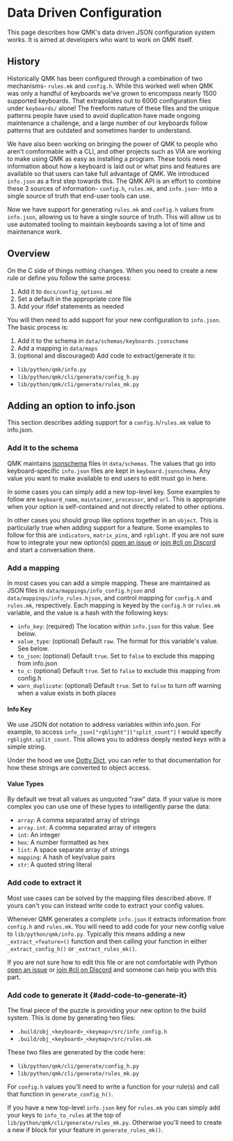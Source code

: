 # Data Driven Configuration

This page describes how QMK's data driven JSON configuration system works. It is aimed at developers who want to work on QMK itself.

## History

Historically QMK has been configured through a combination of two mechanisms- `rules.mk` and `config.h`. While this worked well when QMK was only a handful of keyboards we've grown to encompass nearly 1500 supported keyboards. That extrapolates out to 6000 configuration files under `keyboards/` alone! The freeform nature of these files and the unique patterns people have used to avoid duplication have made ongoing maintenance a challenge, and a large number of our keyboards follow patterns that are outdated and sometimes harder to understand.

We have also been working on bringing the power of QMK to people who aren't comformable with a CLI, and other projects such as VIA are working to make using QMK as easy as installing a program. These tools need information about how a keyboard is laid out or what pins and features are available so that users can take full advantage of QMK. We introduced `info.json` as a first step towards this. The QMK API is an effort to combine these 3 sources of information- `config.h`, `rules.mk`, and `info.json`- into a single source of truth that end-user tools can use.

Now we have support for generating `rules.mk` and `config.h` values from `info.json`, allowing us to have a single source of truth. This will allow us to use automated tooling to maintain keyboards saving a lot of time and maintenance work.

## Overview

On the C side of things nothing changes. When you need to create a new rule or define you follow the same process:

1. Add it to `docs/config_options.md`
1. Set a default in the appropriate core file
1. Add your ifdef statements as needed

You will then need to add support for your new configuration to `info.json`. The basic process is:

1. Add it to the schema in `data/schemas/keyboards.jsonschema`
1. Add a mapping in `data/maps`
1. (optional and discouraged) Add code to extract/generate it to:
  * `lib/python/qmk/info.py`
  * `lib/python/qmk/cli/generate/config_h.py`
  * `lib/python/qmk/cli/generate/rules_mk.py`

## Adding an option to info.json

This section describes adding support for a `config.h`/`rules.mk` value to info.json.

### Add it to the schema

QMK maintains [jsonschema](https://json-schema.org/) files in `data/schemas`. The values that go into keyboard-specific `info.json` files are kept in `keyboard.jsonschema`. Any value you want to make available to end users to edit must go in here.

In some cases you can simply add a new top-level key. Some examples to follow are `keyboard_name`, `maintainer`, `processor`, and `url`. This is appropriate when your option is self-contained and not directly related to other options.

In other cases you should group like options together in an `object`. This is particularly true when adding support for a feature. Some examples to follow for this are `indicators`, `matrix_pins`, and `rgblight`. If you are not sure how to integrate your new option(s) [open an issue](https://github.com/qmk/qmk_firmware/issues/new?assignees=&labels=cli%2C+python&template=other_issues.md&title=) or [join #cli on Discord](https://discord.gg/heQPAgy) and start a conversation there.

### Add a mapping

In most cases you can add a simple mapping. These are maintained as JSON files in `data/mappings/info_config.hjson` and `data/mappings/info_rules.hjson`, and control mapping for `config.h` and `rules.mk`, respectively. Each mapping is keyed by the `config.h` or `rules.mk` variable, and the value is a hash with the following keys:

* `info_key`: (required) The location within `info.json` for this value. See below.
* `value_type`: (optional) Default `raw`. The format for this variable's value. See below.
* `to_json`: (optional) Default `true`. Set to `false` to exclude this mapping from info.json
* `to_c`: (optional) Default `true`. Set to `false` to exclude this mapping from config.h
* `warn_duplicate`: (optional) Default `true`. Set to `false` to turn off warning when a value exists in both places

#### Info Key

We use JSON dot notation to address variables within info.json. For example, to access `info_json["rgblight"]["split_count"]` I would specify `rgblight.split_count`. This allows you to address deeply nested keys with a simple string.

Under the hood we use [Dotty Dict](https://dotty-dict.readthedocs.io/en/latest/), you can refer to that documentation for how these strings are converted to object access.

#### Value Types

By default we treat all values as unquoted "raw" data. If your value is more complex you can use one of these types to intelligently parse the data:

* `array`: A comma separated array of strings
* `array.int`: A comma separated array of integers
* `int`: An integer
* `hex`: A number formatted as hex
* `list`: A space separate array of strings
* `mapping`: A hash of key/value pairs
* `str`: A quoted string literal

### Add code to extract it

Most use cases can be solved by the mapping files described above. If yours can't you can instead write code to extract your config values.

Whenever QMK generates a complete `info.json` it extracts information from `config.h` and `rules.mk`. You will need to add code for your new config value to `lib/python/qmk/info.py`. Typically this means adding a new `_extract_<feature>()` function and then calling your function in either `_extract_config_h()` or `_extract_rules_mk()`.

If you are not sure how to edit this file or are not comfortable with Python [open an issue](https://github.com/qmk/qmk_firmware/issues/new?assignees=&labels=cli%2C+python&template=other_issues.md&title=) or [join #cli on Discord](https://discord.gg/heQPAgy) and someone can help you with this part.

### Add code to generate it {#add-code-to-generate-it}

The final piece of the puzzle is providing your new option to the build system. This is done by generating two files:

* `.build/obj_<keyboard>_<keymap>/src/info_config.h`
* `.build/obj_<keyboard>_<keymap>/src/rules.mk`

These two files are generated by the code here:

* `lib/python/qmk/cli/generate/config_h.py`
* `lib/python/qmk/cli/generate/rules_mk.py`

For `config.h` values you'll need to write a function for your rule(s) and call that function in `generate_config_h()`.

If you have a new top-level `info.json` key for `rules.mk` you can simply add your keys to `info_to_rules` at the top of `lib/python/qmk/cli/generate/rules_mk.py`. Otherwise you'll need to create a new if block for your feature in `generate_rules_mk()`.
